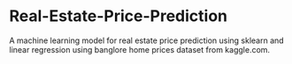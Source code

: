 # Real-Estate-Price-Prediction
A machine learning model for real estate price prediction using sklearn and linear regression using banglore home prices dataset from kaggle.com.
